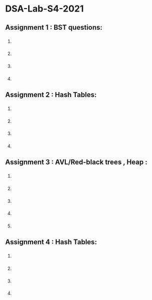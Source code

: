 # DSA-Lab-S4-2021

## Assignment 1 : BST questions:
1. ###  
2. ### 
3. ### 
4. ### 
 
## Assignment 2 : Hash Tables:
1. ### 
2. ### 
3. ### 
4. ###

## Assignment 3 : AVL/Red-black trees , Heap :
1. ### 
2. ### 
3. ### 
4. ###
5. ### 

## Assignment 4 : Hash Tables:
1. ### 
2. ### 
3. ### 
4. ###
